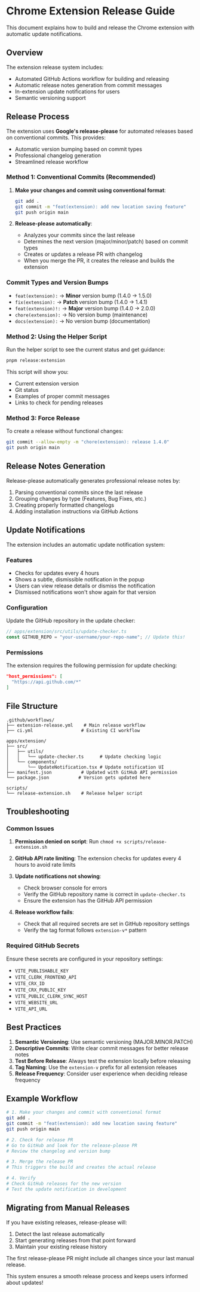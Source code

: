 # Chrome Extension Release Guide

This document explains how to build and release the Chrome extension with automatic update notifications.

## Overview

The extension release system includes:
- Automated GitHub Actions workflow for building and releasing
- Automatic release notes generation from commit messages
- In-extension update notifications for users
- Semantic versioning support

## Release Process

The extension uses **Google's release-please** for automated releases based on conventional commits. This provides:
- Automatic version bumping based on commit types
- Professional changelog generation
- Streamlined release workflow

### Method 1: Conventional Commits (Recommended)

1. **Make your changes and commit using conventional format**:
   ```bash
   git add .
   git commit -m "feat(extension): add new location saving feature"
   git push origin main
   ```

2. **Release-please automatically**:
   - Analyzes your commits since the last release
   - Determines the next version (major/minor/patch) based on commit types
   - Creates or updates a release PR with changelog
   - When you merge the PR, it creates the release and builds the extension

### Commit Types and Version Bumps

- `feat(extension):` → **Minor** version bump (1.4.0 → 1.5.0)
- `fix(extension):` → **Patch** version bump (1.4.0 → 1.4.1)  
- `feat(extension)!:` → **Major** version bump (1.4.0 → 2.0.0)
- `chore(extension):` → No version bump (maintenance)
- `docs(extension):` → No version bump (documentation)

### Method 2: Using the Helper Script

Run the helper script to see the current status and get guidance:
```bash
pnpm release:extension
```

This script will show you:
- Current extension version
- Git status
- Examples of proper commit messages
- Links to check for pending releases

### Method 3: Force Release

To create a release without functional changes:
```bash
git commit --allow-empty -m "chore(extension): release 1.4.0"
git push origin main
```

## Release Notes Generation

Release-please automatically generates professional release notes by:
1. Parsing conventional commits since the last release
2. Grouping changes by type (Features, Bug Fixes, etc.)
3. Creating properly formatted changelogs
4. Adding installation instructions via GitHub Actions

## Update Notifications

The extension includes an automatic update notification system:

### Features
- Checks for updates every 4 hours
- Shows a subtle, dismissible notification in the popup
- Users can view release details or dismiss the notification
- Dismissed notifications won't show again for that version

### Configuration

Update the GitHub repository in the update checker:

```typescript
// apps/extension/src/utils/update-checker.ts
const GITHUB_REPO = "your-username/your-repo-name"; // Update this!
```

### Permissions

The extension requires the following permission for update checking:
```json
"host_permissions": [
  "https://api.github.com/*"
]
```

## File Structure

```
.github/workflows/
├── extension-release.yml    # Main release workflow
├── ci.yml                  # Existing CI workflow

apps/extension/
├── src/
│   ├── utils/
│   │   └── update-checker.ts      # Update checking logic
│   └── components/
│       └── UpdateNotification.tsx # Update notification UI
├── manifest.json           # Updated with GitHub API permission
└── package.json           # Version gets updated here

scripts/
└── release-extension.sh    # Release helper script
```

## Troubleshooting

### Common Issues

1. **Permission denied on script**: Run `chmod +x scripts/release-extension.sh`

2. **GitHub API rate limiting**: The extension checks for updates every 4 hours to avoid rate limits

3. **Update notifications not showing**: 
   - Check browser console for errors
   - Verify the GitHub repository name is correct in `update-checker.ts`
   - Ensure the extension has the GitHub API permission

4. **Release workflow fails**:
   - Check that all required secrets are set in GitHub repository settings
   - Verify the tag format follows `extension-v*` pattern

### Required GitHub Secrets

Ensure these secrets are configured in your repository settings:
- `VITE_PUBLISHABLE_KEY`
- `VITE_CLERK_FRONTEND_API`
- `VITE_CRX_ID`
- `VITE_CRX_PUBLIC_KEY`
- `VITE_PUBLIC_CLERK_SYNC_HOST`
- `VITE_WEBSITE_URL`
- `VITE_API_URL`

## Best Practices

1. **Semantic Versioning**: Use semantic versioning (MAJOR.MINOR.PATCH)
2. **Descriptive Commits**: Write clear commit messages for better release notes
3. **Test Before Release**: Always test the extension locally before releasing
4. **Tag Naming**: Use the `extension-v` prefix for all extension releases
5. **Release Frequency**: Consider user experience when deciding release frequency

## Example Workflow

```bash
# 1. Make your changes and commit with conventional format
git add .
git commit -m "feat(extension): add new location saving feature"
git push origin main

# 2. Check for release PR
# Go to GitHub and look for the release-please PR
# Review the changelog and version bump

# 3. Merge the release PR
# This triggers the build and creates the actual release

# 4. Verify
# Check GitHub releases for the new version
# Test the update notification in development
```

## Migrating from Manual Releases

If you have existing releases, release-please will:
1. Detect the last release automatically
2. Start generating releases from that point forward
3. Maintain your existing release history

The first release-please PR might include all changes since your last manual release.

This system ensures a smooth release process and keeps users informed about updates! 